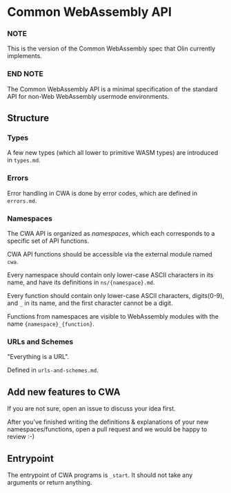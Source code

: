 # Common WebAssembly API

### NOTE

This is the version of the Common WebAssembly spec that Olin currently
implements.

### END NOTE

The Common WebAssembly API is a minimal specification of the standard API for
non-Web WebAssembly usermode environments.

## Structure

### Types

A few new types (which all lower to primitive WASM types) are introduced in `types.md`.

### Errors

Error handling in CWA is done by error codes, which are defined in `errors.md`.

### Namespaces

The CWA API is organized as *namespaces*, which each corresponds to a specific
set of API functions.

CWA API functions should be accessible via the external module named `cwa`.

Every namespace should contain only lower-case ASCII characters in its name, and
have its definitions in `ns/{namespace}.md`.

Every function should contain only lower-case ASCII characters, digits(0-9), and
`_` in its name, and the first character cannot be a digit. 

Functions from namespaces are visible to WebAssembly modules with the name
`{namespace}_{function}`.

### URLs and Schemes

"Everything is a URL".

Defined in `urls-and-schemes.md`.

## Add new features to CWA

If you are not sure, open an issue to discuss your idea first.

After you've finished writing the definitions & explanations of your new
namespaces/functions, open a pull request and we would be happy to review :-)

## Entrypoint

The entrypoint of CWA programs is `_start`. It should not take any arguments or
return anything.
